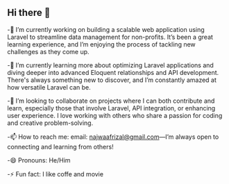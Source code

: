## Hi there 👋
-🔭 I’m currently working on building a scalable web application using Laravel to streamline data management for non-profits. It’s been a great learning experience, and I’m enjoying the process of tackling new challenges as they come up.
  
-🌱 I’m currently learning more about optimizing Laravel applications and diving deeper into advanced Eloquent relationships and API development. There's always something new to discover, and I’m constantly amazed at how versatile Laravel can be.

-👯 I’m looking to collaborate on projects where I can both contribute and learn, especially those that involve Laravel, API integration, or enhancing user experience. I love working with others who share a passion for coding and creative problem-solving.

-📫 How to reach me: email: najwaafrizal@gmail.com—I’m always open to connecting and learning from others!

-😄 Pronouns: He/Him

-⚡ Fun fact: I like coffe and movie
<!--
**afrizal-najwa/afrizal-najwa** is a ✨ _special_ ✨ repository because its `README.md` (this file) appears on your GitHub profile.

Here are some ideas to get you started:


-->
